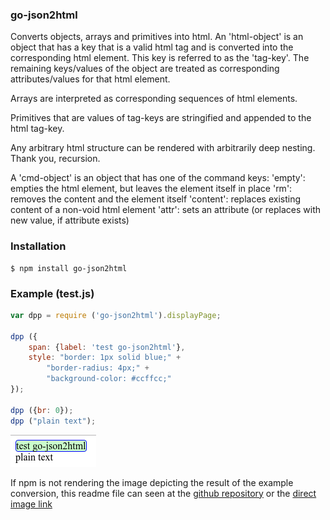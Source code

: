  
### go-json2html 

Converts objects, arrays and primitives into html. An 'html-object' is an object
that has a key that is a valid html tag and is converted into the corresponding html 
element. This key is referred to as the 'tag-key'. The remaining keys/values of 
the object are treated as corresponding attributes/values for that html element. 

Arrays are interpreted as corresponding sequences of html elements. 

Primitives that are values of tag-keys are stringified and appended to 
the html tag-key.

Any arbitrary html structure can be rendered with arbitrarily deep nesting. Thank
you, recursion.

A 'cmd-object' is an object that has one of the command keys: 
    'empty': empties the html element, but leaves the element itself in place
    'rm': removes the content and the element itself
    'content': replaces existing content of a non-void html element 
    'attr': sets an attribute (or replaces with new value, if attribute exists)

### Installation
```shell
$ npm install go-json2html
```

### Example (test.js)

```js
var dpp = require ('go-json2html').displayPage;

dpp ({
    span: {label: 'test go-json2html'}, 
    style: "border: 1px solid blue;" +
        "border-radius: 4px;" +
        "background-color: #ccffcc;"
});

dpp ({br: 0});
dpp ("plain text");
```
![rendered](https://github.com/tgregoneil/go-json2html/blob/master/testGo2Html.png) 

If npm is not rendering the image depicting the result of the example conversion, this readme file
can seen at the <a href='https://github.com/tgregoneil/go-json2html'>github repository</a> or the <a href='https://github.com/tgregoneil/go-json2html/blob/master/testGo2Html.png'>direct image link</a>


